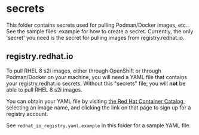 # secrets

This folder contains secrets used for pulling Podman/Docker images, etc.. See the sample files <filename>.example for how to create a secret. Currently, the only 'secret' you need is the secret for pulling images from registry.redhat.io.

## registry.redhat.io

To pull RHEL 8 s2i images, either through OpenShift or through Podman/Docker on your machine, you will need a YAML file that contains your registry.redhat.io secrets. Without this "secrets" file, you will **not** be able to pull RHEL 8 s2i images. 

You can obtain your YAML file by visiting [the Red Hat Container Catalog](https://access.redhat.com/containers/), selecting an image name, and clicking the link on that page to sign up for a registry account.

See `redhat_io_registry.yaml.example` in this folder for a sample YAML file.
